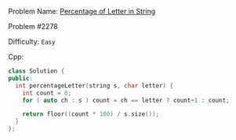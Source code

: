 Problem Name: [Percentage of Letter in String](https://leetcode.com/problems/percentage-of-letter-in-string/description/)

Problem #2278

Difficulty: `Easy`

Cpp:

```cpp
class Solution {
public:
  int percentageLetter(string s, char letter) {
    int count = 0;
    for ( auto ch : s ) count = ch == letter ? count+1 : count;

    return floor((count * 100) / s.size());
  }
};
```
